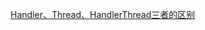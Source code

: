 [Handler、Thread、HandlerThread三者的区别](https://blog.csdn.net/weixin_41101173/article/details/79687313)

